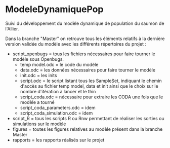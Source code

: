 # ModeleDynamiquePop
Suivi du développement du modèle dynamique de population du saumon de l'Allier.

Dans la branche "Master" on retrouve tous les éléments relatifs à la dernière version validée du modèle avec
les différents répertoires du projet :

- script_openbugs = tous les fichiers nécessaires pour faire tourner le modèle sous Openbugs.
  - temp model.odc = le code du modèle
  - data.odc = les données nécessaires pour faire tourner le modèle
  - init.odc = les inits
  - script.odc = le script listant tous les SampleSet, indiquant le chemin d'accès au fichier temp model, data et init
                  ainsi que le choix sur le nombre d'itération à lancer et le thin
  - script_coda.odc = nécessaire pour extraire les CODA une fois que le modèle a tourné
  - script_coda_parameters.odc = idem 
  - script_coda_simulation.odc = idem
- script_R = tous les scripts R ou Rnw permettant de réaliser les sorties ou simulations sur le modèle
- figures = toutes les figures relatives au modèle présent dans la branche Master
- rapports = les rapports réalisés sur le projet
